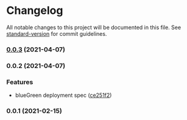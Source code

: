 # Changelog

All notable changes to this project will be documented in this file. See [standard-version](https://github.com/conventional-changelog/standard-version) for commit guidelines.

### [0.0.3](https://github.com/opencdk8s/cdk8s-argo-rollout/compare/v0.0.2...v0.0.3) (2021-04-07)

### 0.0.2 (2021-04-07)


### Features

* blueGreen deployment spec ([ce251f2](https://github.com/opencdk8s/cdk8s-argo-rollout/commit/ce251f2f5338158732f0147bf66df96660683fc2))

### 0.0.1 (2021-02-15)

